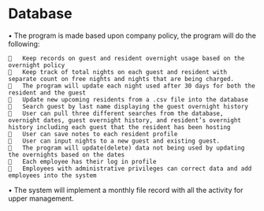 # Database

•	The program is made based upon company policy, the program will do the following:

    	Keep records on guest and resident overnight usage based on the overnight policy
    	Keep track of total nights on each guest and resident with separate count on free nights and nights that are being charged.
    	The program will update each night used after 30 days for both the resident and the guest
    	Update new upcoming residents from a .csv file into the database
    	Search guest by last name displaying the guest overnight history 
    	User can pull three different searches from the database, overnight dates, guest overnight history, and resident’s overnight history including each guest that the resident has been hosting
    	User can save notes to each resident profile
    	User can input nights to a new guest and existing guest.
    	The program will update(delete) data not being used by updating the overnights based on the dates
    	Each employee has their log in profile
    	Employees with administrative privileges can correct data and add employees into the system
    
•	The system will implement a monthly file record with all the activity for upper management.




